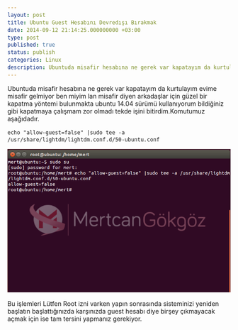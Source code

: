 ```yaml
---
layout: post
title: Ubuntu Guest Hesabını Devredışı Bırakmak
date: 2014-09-12 21:14:25.000000000 +03:00
type: post
published: true
status: publish
categories: Linux
description: Ubuntuda misafir hesabına ne gerek var kapatayım da kurtulayım evime misafir gelmiyor ben miyim lan misafir diyen arkadaşlar için güzel bir kapatma
---
```

Ubuntuda misafir hesabına ne gerek var kapatayım da kurtulayım evime misafir gelmiyor ben miyim lan misafir diyen arkadaşlar için güzel bir kapatma yöntemi bulunmakta ubuntu 14.04 sürümü kullanıyorum bildiğiniz gibi kapatmaya çalışmam zor olmadı tekde işini bitirdim.Komutumuz aşağıdadır.

    echo "allow-guest=false" |sudo tee -a /usr/share/lightdm/lightdm.conf.d/50-ubuntu.conf

![guestkullanicisinikapatmakubuntugorsel1](/assets/guestkullanicisinikapatmakubuntugorsel1.png)

Bu işlemleri Lütfen Root izni varken yapın sonrasında sisteminizi yeniden başlatın başlattığınızda karşınızda guest hesabı diye birşey çıkmayacak açmak için ise tam tersini yapmanız gerekiyor.
